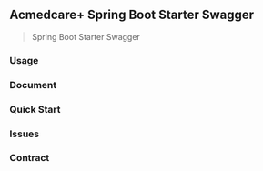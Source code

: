 ## Acmedcare+ Spring Boot Starter Swagger

> Spring Boot Starter Swagger

### Usage

### Document

### Quick Start

### Issues

### Contract

